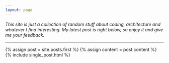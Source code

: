 ```yaml
---
layout: page
---
```


_This site is just a collection of random stuff about coding, architecture and whatever I find interesting. My latest post is right below, so enjoy it and give me your feedback._

---

{% assign post = site.posts.first %}
{% assign content = post.content %}
{% include single_post.html %}